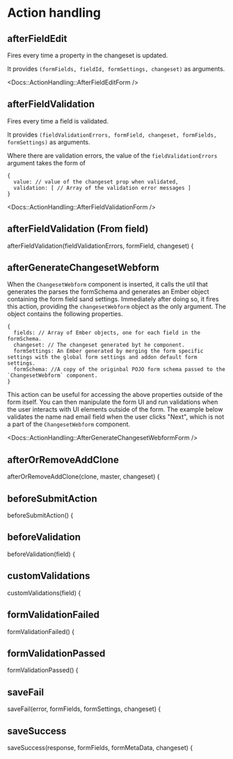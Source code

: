 # Action handling

## afterFieldEdit

Fires every time a property in the changeset is updated.

It provides `(formFields, fieldId, formSettings, changeset)` as arguments.

<Docs::ActionHandling::AfterFieldEditForm />


## afterFieldValidation

Fires every time a field is validated.

It provides `(fieldValidationErrors, formField, changeset, formFields, formSettings)` as arguments.

Where there are validation errors, the value of the `fieldValidationErrors` argument takes the form of 

```
{
  value: // value of the changeset prop when validated,
  validation: [ // Array of the validation error messages ]
}
```

<Docs::ActionHandling::AfterFieldValidationForm />

## afterFieldValidation (From field)

afterFieldValidation(fieldValidationErrors, formField, changeset) {

## afterGenerateChangesetWebform

When the `ChangesetWebform` component is inserted, it calls the util that generates the parses the formSchema and generates an Ember object containing the form field sand settings. Immediately after doing so, it fires this action, providing the `changesetWebform` object as the only argument. The object contains the following properties.

```
{
  fields: // Array of Ember objects, one for each field in the formSchema.
  changeset: // The changeset generated byt he component.
  formSettings: An Ember generated by merging the form specific settings with the global form settings and addon default form settings.
  formSchema: //A copy of the originbal POJO form schema passed to the  `ChangesetWebform` component.
}
```

This action can be useful for accessing the above properties outside of the form itself. You can then manipulate the form UI and run validations when the user interacts with UI elements outside of the form. The example below validates the name nad email field when the user clicks "Next", which is not a part of the `ChangesetWebform` component.

<Docs::ActionHandling::AfterGenerateChangesetWebformForm />

## afterOrRemoveAddClone

afterOrRemoveAddClone(clone, master, changeset) {

## beforeSubmitAction

beforeSubmitAction() {

## beforeValidation

beforeValidation(field) {

## customValidations

customValidations(field) {

## formValidationFailed

formValidationFailed() {

## formValidationPassed

formValidationPassed() {

## saveFail

saveFail(error, formFields, formSettings, changeset) {

## saveSuccess

saveSuccess(response, formFields, formMetaData, changeset) {